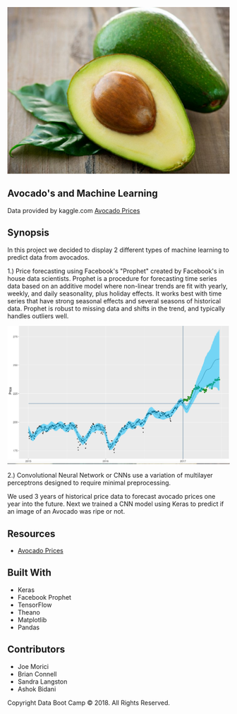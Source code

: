 ![alt text](https://github.com/jmorici/Project_3/blob/master/avocadofruit.jpg)

## Avocado's and Machine Learning
Data provided by kaggle.com [Avocado Prices](https://www.kaggle.com/neuromusic/avocado-prices)


## Synopsis

 In this project we decided to display 2 different types of machine learning to predict data from avocados.

 1.) Price forecasting using Facebook's "Prophet" created by Facebook's in house data scientists. Prophet is a procedure for forecasting time series data based on an additive model where non-linear trends are fit with yearly, weekly, and daily seasonality, plus holiday effects. It works best with time series that have strong seasonal effects and several seasons of historical data. Prophet is robust to missing data and shifts in the trend, and typically handles outliers well.

![alt text](https://github.com/jmorici/Project_3/blob/master/Comparison.jpeg)


 2.) Convolutional Neural Network or CNNs use a variation of multilayer perceptrons designed to require minimal preprocessing.
  

 We used 3 years of historical price data to forecast avocado prices one year into the future. Next we trained a CNN model using Keras to predict if an image of an Avocado was ripe or not.


## Resources

+ [Avocado Prices](https://www.kaggle.com/neuromusic/avocado-prices)



## Built With

+ Keras
+ Facebook Prophet
+ TensorFlow
+ Theano
+ Matplotlib
+ Pandas


## Contributors
+ Joe Morici
+ Brian Connell
+ Sandra Langston
+ Ashok Bidani

Copyright
Data Boot Camp © 2018. All Rights Reserved.



